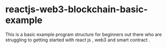 # reactjs-web3-blockchain-basic-example
This is a basic example program structure for beginners out there who are struggling to getting started with react js , web3 and smart contract .
